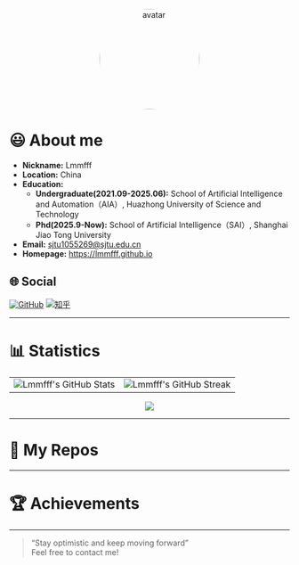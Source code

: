<!-- 欢迎访问我的GitHub主页！ -->

<p align="center">
  <img src="https://avatars.githubusercontent.com/u/94843719?v=4" width="180" style="border-radius: 50%" alt="avatar"/>
</p>

# 😃 About me

- **Nickname:** Lmmfff
- **Location:** China
- **Education:**
  - **Undergraduate(2021.09-2025.06):** School of Artificial Intelligence and Automation（AIA）, Huazhong University of Science and Technology
  - **Phd(2025.9-Now):** School of Artificial Intelligence（SAI）, Shanghai Jiao Tong University
- **Email:** sjtu1055269@sjtu.edu.cn
- **Homepage:** https://lmmfff.github.io

## 🌐 Social

[![GitHub](https://img.shields.io/badge/GitHub-Lmmfff-black?logo=github)](https://github.com/Lmmfff)
[![知乎](https://img.shields.io/badge/知乎-zhihu-blue?logo=zhihu)](https://www.zhihu.com/people/lmmfff)

---

# 📊 Statistics

<table>
  <tr>
    <td>
      <img src="https://github-readme-stats.vercel.app/api?username=Lmmfff&show_icons=true&theme=default" alt="Lmmfff's GitHub Stats"/>
    </td>
    <td>
      <img src="https://github-readme-streak-stats.herokuapp.com/?user=Lmmfff&theme=default" alt="Lmmfff's GitHub Streak"/>
    </td>
  </tr>
</table>

<div align="center">
  <img src="https://github-profile-summary-cards.vercel.app/api/cards/profile-details?username=Lmmfff&theme=default" />
</div>

---

# 🚀 My Repos


---

# 🏆 Achievements


---

> “Stay optimistic and keep moving forward”  
> Feel free to contact me!
